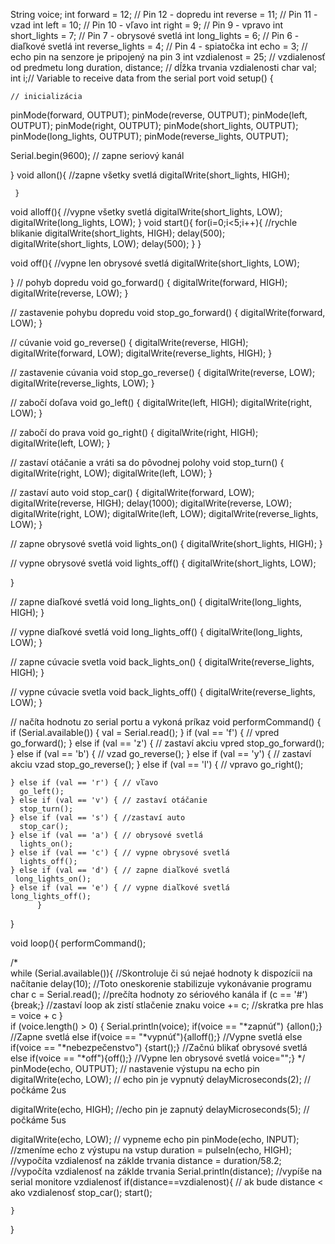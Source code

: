 
String voice;
int forward = 12; 	// Pin 12 - dopredu
int reverse = 11;	// Pin 11 - vzad
int left = 10;		// Pin 10 - vľavo
int right = 9;		// Pin 9  - vpravo
int short_lights = 7;	// Pin 7  - obrysové svetlá
int long_lights = 6;	// Pin 6  - diaľkové svetlá
int reverse_lights = 4;	// Pin 4  - spiatočka
int echo = 3; // echo pin na senzore je pripojený na pin 3
int vzdialenost = 25; // vzdialenosť od predmetu 
long duration, distance; // dĺžka trvania vzdialenosti
char val;
int i;// Variable to receive data from the serial port
void setup()
{
  
    // inicializácia 
  pinMode(forward, OUTPUT);
  pinMode(reverse, OUTPUT);
  pinMode(left, OUTPUT);
  pinMode(right, OUTPUT);
  pinMode(short_lights, OUTPUT);
  pinMode(long_lights, OUTPUT);
  pinMode(reverse_lights, OUTPUT);

  Serial.begin(9600); 	// zapne seriový kanál
  
}
void allon(){      //zapne všetky svetlá
     digitalWrite(short_lights, HIGH); 
     
     }
void alloff(){        //vypne všetky svetlá
     digitalWrite(short_lights, LOW); 
     digitalWrite(long_lights, LOW); 
}
void start(){
  for(i=0;i<5;i++){  //rychle blikanie
 digitalWrite(short_lights, HIGH);
 delay(500);
 digitalWrite(short_lights, LOW);
 delay(500);
}
}


void off(){    //vypne len obrysové svetlá
    digitalWrite(short_lights, LOW); 
     
}
// pohyb dopredu
void go_forward() {
  digitalWrite(forward, HIGH);
  digitalWrite(reverse, LOW);
}

// zastavenie pohybu dopredu
void stop_go_forward() {
  digitalWrite(forward, LOW);
}

// cúvanie
void go_reverse() {
  digitalWrite(reverse, HIGH);
  digitalWrite(forward, LOW);
  digitalWrite(reverse_lights, HIGH);
}

// zastavenie cúvania
void stop_go_reverse() {
  digitalWrite(reverse, LOW);
  digitalWrite(reverse_lights, LOW);
}


// zabočí doľava
void go_left() {
  digitalWrite(left, HIGH);
  digitalWrite(right, LOW);
}

// zabočí do prava
void go_right() {
  digitalWrite(right, HIGH);
  digitalWrite(left, LOW);
}

// zastaví otáčanie a vráti sa do pôvodnej polohy
void stop_turn() {
  digitalWrite(right, LOW);
  digitalWrite(left, LOW);
}

// zastaví auto
void stop_car() {
  digitalWrite(forward, LOW);
  digitalWrite(reverse, HIGH);
  delay(1000);
  digitalWrite(reverse, LOW);
  digitalWrite(right, LOW);
  digitalWrite(left, LOW);
  digitalWrite(reverse_lights, LOW);
}

// zapne obrysové svetlá
void lights_on() {
  digitalWrite(short_lights, HIGH);
  }

// vypne obrysové svetlá
void lights_off() {
  digitalWrite(short_lights, LOW);
 
}

// zapne diaľkové svetlá
void long_lights_on() {
  digitalWrite(long_lights, HIGH);
}

// vypne diaľkové svetlá
void long_lights_off() {
  digitalWrite(long_lights, LOW);
}

// zapne cúvacie svetla
void back_lights_on() {
  digitalWrite(reverse_lights, HIGH);
}

// vypne cúvacie svetla
void back_lights_off() {
  digitalWrite(reverse_lights, LOW);
}
  
// načíta hodnotu zo serial portu a vykoná príkaz
void performCommand() {
  if (Serial.available()) {
    val = Serial.read();
  }
    if (val == 'f') { // vpred
      go_forward();
    } else if (val == 'z') { // zastaví akciu vpred 
      stop_go_forward();
    } else if (val == 'b') { // vzad 
      go_reverse();
    } else if (val == 'y') { // zastaví akciu vzad
      stop_go_reverse();
    }
     else if (val == 'l') { // vpravo
      go_right();
      
    } else if (val == 'r') { // vľavo
      go_left();
    } else if (val == 'v') { // zastaví otáčanie 
      stop_turn();
    } else if (val == 's') { //zastaví auto 
      stop_car();
    } else if (val == 'a') { // obrysové svetlá
      lights_on();
    } else if (val == 'c') { // vypne obrysové svetlá
      lights_off();
    } else if (val == 'd') { // zapne diaľkové svetlá
     long_lights_on();
    } else if (val == 'e') { // vypne diaľkové svetlá
    long_lights_off();
          }
    
  
}


void loop(){
  performCommand();
  
/*  
while (Serial.available()){  //Skontroluje či sú nejaé hodnoty k dispozícii na načítanie
  delay(10); //Toto oneskorenie stabilizuje vykonávanie programu
  char c = Serial.read(); //prečíta hodnoty zo sériového kanála
  if (c == '#') {break;} //zastaví loop ak zistí stlačenie znaku
  voice += c; //skratka pre hlas = voice + c
  }  
  if (voice.length() > 0) {
    Serial.println(voice); 
       if(voice == "*zapnúť") {allon();}  //Zapne svetlá
  else if(voice == "*vypnúť"){alloff();} //Vypne svetlá
  else if(voice == "*nebezpečenstvo") {start();}  //Začnú blikať obrysové svetlá
  else if(voice == "*off"){off();} //Vypne len obrysové svetlá
  voice="";}
 */
  pinMode(echo, OUTPUT); // nastavenie výstupu na echo pin
digitalWrite(echo, LOW); // echo pin je vypnutý
 delayMicroseconds(2); // počkáme 2us

 digitalWrite(echo, HIGH); //echo pin je zapnutý
 delayMicroseconds(5); // počkáme 5us
 
 digitalWrite(echo, LOW); // vypneme echo pin
 pinMode(echo, INPUT); //zmeníme echo z výstupu na vstup
 duration = pulseIn(echo, HIGH); //vypočíta vzdialenosť na záklde trvania 
 distance = duration/58.2; //vypočíta vzdialenosť na záklde trvania 
 Serial.println(distance); //vypíše na serial monitore vzdialenosť 
  if(distance==vzdialenost){ // ak bude distance < ako vzdialenosť 
      stop_car();
      start();
      
    }
    
 
  }


